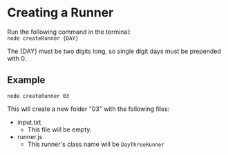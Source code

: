 # Creating a Runner

Run the following command in the terminal:  
`node createRunner {DAY}`

The {DAY} must be two digits long, so single digit days must be prepended with 0.

## Example
`node createRunner 03`

This will create a new folder "03" with the following files:
* input.txt
  * This file will be empty.
* runner.js
  * This runner's class name will be `DayThreeRunner`